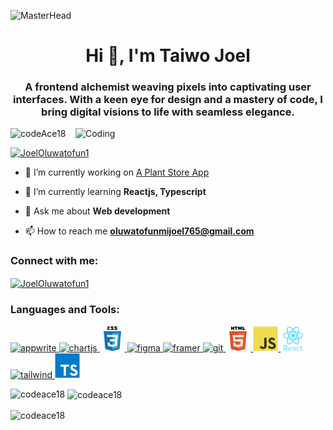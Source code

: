 ![MasterHead](https://media.licdn.com/dms/image/C5612AQErLJQyuT4h2Q/article-inline_image-shrink_1500_2232/0/1624597705774?e=1708560000&v=beta&t=8H9wcVcfLVk1aT6yqzeEiC6Y1nv77VeAYinXMosw5P4)
<h1 align="center">Hi 👋, I'm Taiwo Joel</h1>
<h3 align="center">A frontend alchemist weaving pixels into captivating user interfaces. With a keen eye for design and a mastery of code, I bring digital visions to life with seamless elegance.</h3>

<img align="right" alt="Coding" width="400" src='https://cdn.dribbble.com/users/1162077/screenshots/3848914/programmer.gif'/>

<p align="left"> <img src="https://komarev.com/ghpvc/?username=codeAce18&label=Profile%20views&color=0e75b6&style=flat" alt="codeAce18" /> </p>

<p align="left"> <a href="https://twitter.com/JoelOluwatofun1" target="blank"><img src="https://img.shields.io/twitter/follow/JoelOluwatofun1?logo=twitter&style=for-the-badge" alt="JoelOluwatofun1" /></a> </p>

- 🔭 I’m currently working on [A Plant Store App](https://green-store-vert.vercel.app/)

- 🌱 I’m currently learning **Reactjs, Typescript**

- 💬 Ask me about **Web development**

- 📫 How to reach me **oluwatofunmijoel765@gmail.com**

<h3 align="left">Connect with me:</h3>
<p align="left">
<a href="https://twitter.com/JoelOluwatofun1" target="blank"><img align="center" src="https://raw.githubusercontent.com/rahuldkjain/github-profile-readme-generator/master/src/images/icons/Social/twitter.svg" alt="JoelOluwatofun1" height="30" width="40" /></a>
</p>

<h3 align="left">Languages and Tools:</h3>
<p align="left"> <a href="https://appwrite.io" target="_blank" rel="noreferrer"> <img src="https://www.vectorlogo.zone/logos/appwriteio/appwriteio-icon.svg" alt="appwrite" width="40" height="40"/> </a> <a href="https://www.chartjs.org" target="_blank" rel="noreferrer"> <img src="https://www.chartjs.org/media/logo-title.svg" alt="chartjs" width="40" height="40"/> </a> <a href="https://www.w3schools.com/css/" target="_blank" rel="noreferrer"> <img src="https://raw.githubusercontent.com/devicons/devicon/master/icons/css3/css3-original-wordmark.svg" alt="css3" width="40" height="40"/> </a> <a href="https://www.figma.com/" target="_blank" rel="noreferrer"> <img src="https://www.vectorlogo.zone/logos/figma/figma-icon.svg" alt="figma" width="40" height="40"/> </a> <a href="https://www.framer.com/" target="_blank" rel="noreferrer"> <img src="https://www.vectorlogo.zone/logos/framer/framer-icon.svg" alt="framer" width="40" height="40"/> </a> <a href="https://git-scm.com/" target="_blank" rel="noreferrer"> <img src="https://www.vectorlogo.zone/logos/git-scm/git-scm-icon.svg" alt="git" width="40" height="40"/> </a> <a href="https://www.w3.org/html/" target="_blank" rel="noreferrer"> <img src="https://raw.githubusercontent.com/devicons/devicon/master/icons/html5/html5-original-wordmark.svg" alt="html5" width="40" height="40"/> </a> <a href="https://developer.mozilla.org/en-US/docs/Web/JavaScript" target="_blank" rel="noreferrer"> <img src="https://raw.githubusercontent.com/devicons/devicon/master/icons/javascript/javascript-original.svg" alt="javascript" width="40" height="40"/> </a> <a href="https://reactjs.org/" target="_blank" rel="noreferrer"> <img src="https://raw.githubusercontent.com/devicons/devicon/master/icons/react/react-original-wordmark.svg" alt="react" width="40" height="40"/> </a> <a href="https://tailwindcss.com/" target="_blank" rel="noreferrer"> <img src="https://www.vectorlogo.zone/logos/tailwindcss/tailwindcss-icon.svg" alt="tailwind" width="40" height="40"/> </a> <a href="https://www.typescriptlang.org/" target="_blank" rel="noreferrer"> <img src="https://raw.githubusercontent.com/devicons/devicon/master/icons/typescript/typescript-original.svg" alt="typescript" width="40" height="40"/> </a> </p>

<p><img align="left" src="https://github-readme-stats.vercel.app/api/top-langs?username=codeace18&show_icons=true&locale=en&layout=compact" alt="codeace18" /></p>

<p>&nbsp;<img align="center" src="https://github-readme-stats.vercel.app/api?username=codeace18&show_icons=true&locale=en" alt="codeace18" /></p>

<p><img align="center" src="https://github-readme-streak-stats.herokuapp.com/?user=codeace18&" alt="codeace18" /></p>
